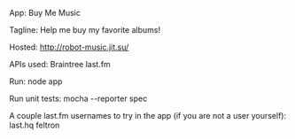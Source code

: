 App: 
Buy Me Music

Tagline: 
Help me buy my favorite albums!

Hosted:
http://robot-music.jit.su/

APIs used:
Braintree
last.fm

Run:
node app

Run unit tests:
mocha --reporter spec

A couple last.fm usernames to try in the app (if you are not a user yourself):
last.hq
feltron
